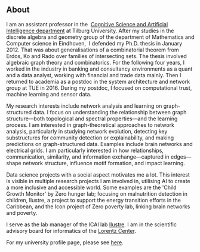 ## About
I am an assistant professor in the  [Cognitive Science and Artificial Intelligence department](https://www.tilburguniversity.edu/about/schools/tshd/departments/dca) at Tilburg University. After my studies in the discrete algebra and geometry group of the department of Mathematics and Computer science in Eindhoven,  I defended my Ph.D. thesis in January 2012. That was about generalisations of a combinatorial theorem from Erdos, Ko and Rado over families of 
intersecting sets. The thesis involved algebraic graph theory and combinatorics. For the following four years, I worked in the industry in banking and consultancy environments as a quant and a 
data analyst, working with financial and trade data mainly. Then I returned to academia as a postdoc in the system architecture and network group at TUE in 2016. During my postdoc, I focused 
on computational trust, machine learning and sensor data.

My research interests include network analysis and learning on graph-structured data. I focus on understanding the relationship between graph structure—both topological and spectral properties—and the learning process. I am interested in graph-theoretical approaches to network analysis, particularly in studying network evolution, detecting key substructures for community detection or explainability, and making predictions on graph-structured data. Examples include brain networks and electrical grids. I am particularly interested in how relationships, communication, similarity, and information exchange—captured in edges—shape network structure, influence motif formation, and impact learning.


Data science projects with a social aspect motivates me a lot. This interest is visible in multiple research projects I am involved in, utilising AI to create a more inclusive and accessible world. Some examples are the 'Child Growth Monitor' by Zero hunger lab; focusing on malnutrition detection in children, Ilustre, a project to support the energy transition efforts in the Caribbean, and the Icon project of Zero poverty lab, linking brain networks and poverty. 

I serve as the lab manager of the ICAI lab [Ilustre](https://www.icai.ai/labs/ilustre-lab). I am in the scientific advisory board for informatics of the [Lorentz Center](https://www.icai.ai/labs/ilustre-lab). 

For  my university profile page, please see [here](https://www.tilburguniversity.edu/staff/c-guven).
